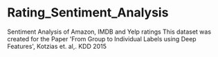 # Rating_Sentiment_Analysis
Sentiment Analysis of Amazon, IMDB and Yelp ratings
This dataset was created for the Paper 'From Group to Individual Labels using Deep Features', Kotzias et. al,. KDD 2015
